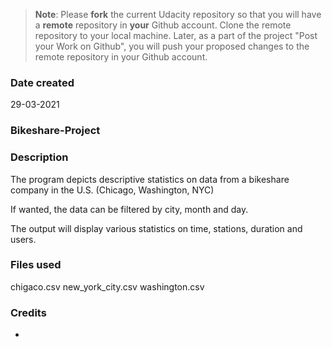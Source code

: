 >**Note**: Please **fork** the current Udacity repository so that you will have a **remote** repository in **your** Github account. Clone the remote repository to your local machine. Later, as a part of the project "Post your Work on Github", you will push your proposed changes to the remote repository in your Github account.

### Date created
29-03-2021

### Bikeshare-Project

### Description
The program depicts descriptive statistics on data from a bikeshare company in the U.S. (Chicago, Washington, NYC)

If wanted, the data can be filtered by city, month and day.

The output will display various statistics on time, stations, duration and users.

### Files used
chigaco.csv
new_york_city.csv
washington.csv

### Credits
-
